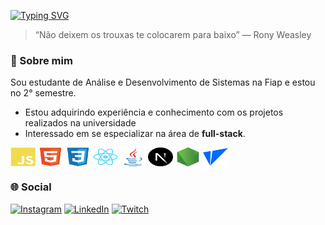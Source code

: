 [![Typing SVG](https://readme-typing-svg.herokuapp.com/?color=e0b0ff&size=35&center=true&vCenter=true&width=1000&lines=+Oi!+eu+sou+a+Gabriela,+seja+Bem+vindo+ao+meu+Github+)](https://git.io/typing-svg)

> “Não deixem os trouxas te colocarem para baixo” — Rony Weasley

### 🚀 Sobre mim
Sou estudante de Análise e Desenvolvimento de Sistemas na Fiap e estou no 2° semestre.
+ Estou adquirindo experiência e conhecimento com os projetos realizados na universidade 
+ Interessado em se especializar na área de <strong>full-stack</strong>.

<div style="display: inline_block">
<img align="center" alt="Gabi-Js" height="30" width="40" src="https://raw.githubusercontent.com/devicons/devicon/master/icons/javascript/javascript-plain.svg">
<img align="center" alt="Gabi-HTML" height="30" width="40" src="https://raw.githubusercontent.com/devicons/devicon/master/icons/html5/html5-original.svg">
<img align="center" alt="Gabi-CSS" height="30" width="40" src="https://raw.githubusercontent.com/devicons/devicon/master/icons/css3/css3-original.svg">
<img align="center" alt="Gabi-react" height="30" width="40" src="https://raw.githubusercontent.com/devicons/devicon/master/icons/react/react-original.svg">
<img align="center" alt="Gabi-java" height="30" width="40" src="https://raw.githubusercontent.com/devicons/devicon/master/icons/java/java-original.svg">
<img align="center" alt="Gabi-nextjs" height="30" width="40" src="https://raw.githubusercontent.com/devicons/devicon/master/icons/nextjs/nextjs-original.svg">
<img align="center" alt="Gabi-nodejs" height="30" width="40" src="https://raw.githubusercontent.com/devicons/devicon/master/icons/nodejs/nodejs-original.svg">
<img align="center" alt="Gabi-vite" height="30" width="40" src="https://raw.githubusercontent.com/devicons/devicon/master/icons/vite/vite-original.svg">
</div>

### 🌐 Social
[![Instagram](https://img.shields.io/badge/Instagram-%23E4405F.svg?logo=Instagram&logoColor=white)](https://instagram.com/gabimezze) [![LinkedIn](https://img.shields.io/badge/LinkedIn-%230077B5.svg?logo=linkedin&logoColor=white)](https://linkedin.com/in/gabimezze) [![Twitch](https://img.shields.io/badge/Twitch-%238000FF.svg?logo=Twitch&logoColor=white)](https://www.twitch.tv/gabimezze)

